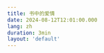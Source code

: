 ```yaml
---
title: 书中的爱情
date: 2024-08-12T12:01:00.000
lang: zh
duration: 3min
layout: 'default'
---
```


<Title />

> 我们看惯了小说中的美好的结局却忘了现实中的遗憾才是常态

为什么书中的爱情`轰轰烈烈`，而现实中的爱情`平平淡淡`呢？

大抵是因为，我们可以轻而易举地看到书中人内心的波涛汹涌，却无法体会身边人的欲言又止吧。
